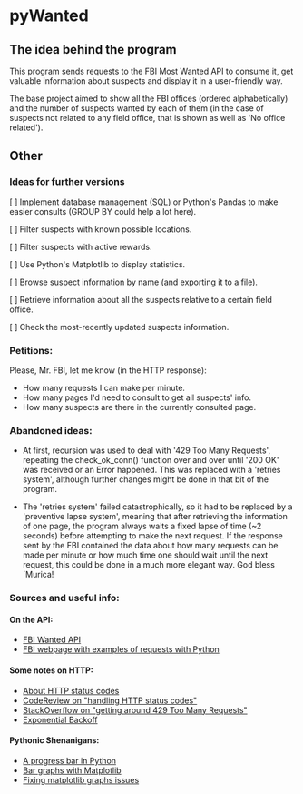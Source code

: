 # pyWanted

## The idea behind the program

This program sends requests to the FBI Most Wanted API to consume it, get valuable information about suspects
and display it in a user-friendly way.

The base project aimed to show all the FBI offices (ordered alphabetically) and the number of suspects wanted by
each of them (in the case of suspects not related to any field office, that is shown as well as 'No office related').



## Other

### Ideas for further versions

[ ] Implement database management (SQL) or Python's Pandas to make easier consults (GROUP BY could help a lot here).

[ ] Filter suspects with known possible locations.

[ ] Filter suspects with active rewards.

[ ] Use Python's Matplotlib to display statistics.

[ ] Browse suspect information by name (and exporting it to a file).

[ ] Retrieve information about all the suspects relative to a certain field office.

[ ] Check the most-recently updated suspects information.



### Petitions:

Please, Mr. FBI, let me know (in the HTTP response):

- How many requests I can make per minute.
- How many pages I'd need to consult to get all suspects' info.
- How many suspects are there in the currently consulted page.

### Abandoned ideas:

- At first, recursion was used to deal with '429 Too Many Requests', repeating the check_ok_conn() function over
and over until '200 OK' was received or an Error happened. This was replaced with a 'retries system', although
further changes might be done in that bit of the program.


- The 'retries system' failed catastrophically, so it had to be replaced by a 'preventive lapse system', meaning
that after retrieving the information of one page, the program always waits a fixed lapse of time (~2 seconds)
before attempting to make the next request. If the response sent by the FBI contained the data about how many
requests can be made per minute or how much time one should wait until the next request, this could be done in
a much more elegant way. God bless ´Murica!

### Sources and useful info:

#### On the API: 
- [FBI Wanted API](https://api.fbi.gov/wanted/v1/list)
- [FBI webpage with examples of requests with Python](https://www.fbi.gov/wanted/api)

#### Some notes on HTTP:
- [About HTTP status codes](https://developer.mozilla.org/en-US/docs/Web/HTTP/Status)
- [CodeReview on "handling HTTP status codes"](https://codereview.stackexchange.com/questions/282754/python-handling-different-http-status-codes-using-the-requests-library)
- [StackOverflow on "getting around 429 Too Many Requests"](https://stackoverflow.com/questions/22786068/how-to-avoid-http-error-429-too-many-requests-python) 
- [Exponential Backoff](https://en.wikipedia.org/wiki/Exponential_backoff)

#### Pythonic Shenanigans:
- [A progress bar in Python](https://www.youtube.com/watch?v=x1eaT88vJUA) 
- [Bar graphs with Matplotlib](https://www.youtube.com/watch?v=zwSJeIcRFuQ)
- [Fixing matplotlib graphs issues](https://www.youtube.com/watch?v=C8MT-A7Mvk4)

